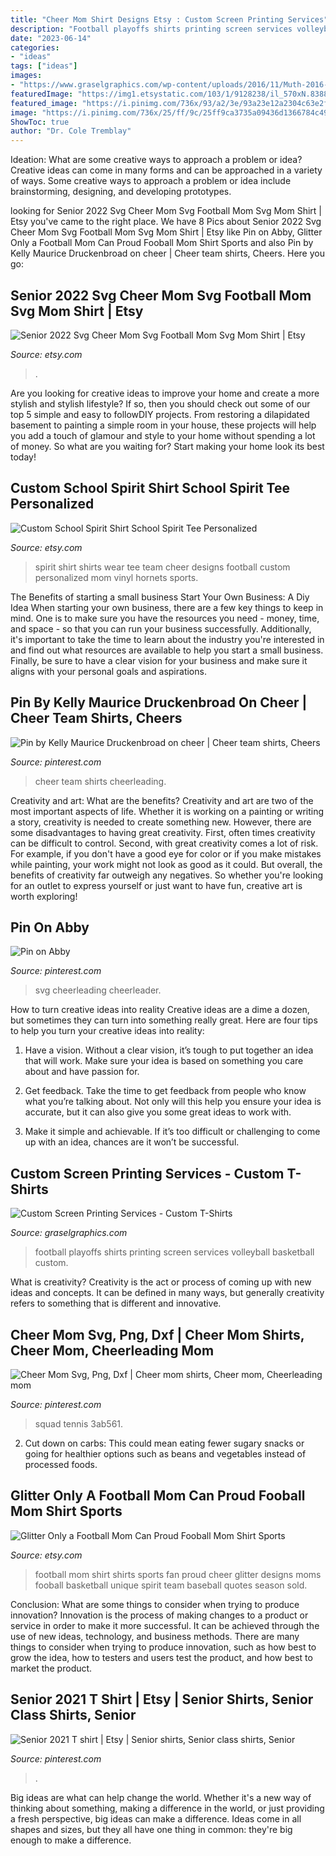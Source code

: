 ```yaml
---
title: "Cheer Mom Shirt Designs Etsy : Custom Screen Printing Services"
description: "Football playoffs shirts printing screen services volleyball basketball custom"
date: "2023-06-14"
categories:
- "ideas"
tags: ["ideas"]
images:
- "https://www.graselgraphics.com/wp-content/uploads/2016/11/Muth-2016-Football-Playoffs.jpg"
featuredImage: "https://img1.etsystatic.com/103/1/9128238/il_570xN.838896737_7od0.jpg"
featured_image: "https://i.pinimg.com/736x/93/a2/3e/93a23e12a2304c63e2ff7f9c5964abbb.jpg"
image: "https://i.pinimg.com/736x/25/ff/9c/25ff9ca3735a09436d1366784c49e52b.jpg"
ShowToc: true
author: "Dr. Cole Tremblay"
---
```



Ideation: What are some creative ways to approach a problem or idea?
Creative ideas can come in many forms and can be approached in a variety of ways. Some creative ways to approach a problem or idea include brainstorming, designing, and developing prototypes.

	

		
looking for Senior 2022 Svg Cheer Mom Svg Football Mom Svg Mom Shirt | Etsy you've came to the right place. We have 8 Pics about Senior 2022 Svg Cheer Mom Svg Football Mom Svg Mom Shirt | Etsy like Pin on Abby, Glitter Only a Football Mom Can Proud Fooball Mom Shirt Sports and also Pin by Kelly Maurice Druckenbroad on cheer | Cheer team shirts, Cheers. Here you go:
		
    
## Senior 2022 Svg Cheer Mom Svg Football Mom Svg Mom Shirt | Etsy

<img loading=lazy src="https://i.etsystatic.com/21714530/r/il/0562da/3228147264/il_1588xN.3228147264_75ne.jpg" onerror="this.onerror=null;this.src='https://tse4.mm.bing.net/th?id=OIP.TAPF83fvxkANk7rIhSaGdwHaF1&amp;pid=15.1';" alt="Senior 2022 Svg Cheer Mom Svg Football Mom Svg Mom Shirt | Etsy">

_Source: etsy.com_

>. 

	

Are you looking for creative ideas to improve your home and create a more stylish and stylish lifestyle? If so, then you should check out some of our top 5 simple and easy to followDIY projects. From restoring a dilapidated basement to painting a simple room in your house, these projects will help you add a touch of glamour and style to your home without spending a lot of money. So what are you waiting for? Start making your home look its best today!

    
## Custom School Spirit Shirt School Spirit Tee Personalized

<img loading=lazy src="https://img1.etsystatic.com/197/0/12667022/il_570xN.1315542833_c473.jpg" onerror="this.onerror=null;this.src='https://tse1.mm.bing.net/th?id=OIP.JBqINiUd3pDacv3ITX3CdgHaJ4&amp;pid=15.1';" alt="Custom School Spirit Shirt School Spirit Tee Personalized">

_Source: etsy.com_

>spirit shirt shirts wear tee team cheer designs football custom personalized mom vinyl hornets sports. 

	

The Benefits of starting a small business
Start Your Own Business: A Diy Idea 
When starting your own business, there are a few key things to keep in mind. One is to make sure you have the resources you need - money, time, and space - so that you can run your business successfully. Additionally, it's important to take the time to learn about the industry you're interested in and find out what resources are available to help you start a small business. Finally, be sure to have a clear vision for your business and make sure it aligns with your personal goals and aspirations.

    
## Pin By Kelly Maurice Druckenbroad On Cheer | Cheer Team Shirts, Cheers

<img loading=lazy src="https://i.pinimg.com/736x/0f/75/25/0f752558d0108b72d5416af30ee0f989.jpg" onerror="this.onerror=null;this.src='https://tse3.mm.bing.net/th?id=OIP.9IueufRT7xQptLrxT7DNiwHaJ3&amp;pid=15.1';" alt="Pin by Kelly Maurice Druckenbroad on cheer | Cheer team shirts, Cheers">

_Source: pinterest.com_

>cheer team shirts cheerleading. 

	

Creativity and art: What are the benefits?
Creativity and art are two of the most important aspects of life. Whether it is working on a painting or writing a story, creativity is needed to create something new. However, there are some disadvantages to having great creativity. First, often times creativity can be difficult to control. Second, with great creativity comes a lot of risk. For example, if you don't have a good eye for color or if you make mistakes while painting, your work might not look as good as it could. But overall, the benefits of creativity far outweigh any negatives. So whether you're looking for an outlet to express yourself or just want to have fun, creative art is worth exploring!

    
## Pin On Abby

<img loading=lazy src="https://i.pinimg.com/736x/93/a2/3e/93a23e12a2304c63e2ff7f9c5964abbb.jpg" onerror="this.onerror=null;this.src='https://tse4.mm.bing.net/th?id=OIP.pN621ZtyLs5adIAHii22cAHaHG&amp;pid=15.1';" alt="Pin on Abby">

_Source: pinterest.com_

>svg cheerleading cheerleader. 

	

How to turn creative ideas into reality
Creative ideas are a dime a dozen, but sometimes they can turn into something really great. Here are four tips to help you turn your creative ideas into reality:
1. Have a vision. Without a clear vision, it’s tough to put together an idea that will work. Make sure your idea is based on something you care about and have passion for.

2. Get feedback. Take the time to get feedback from people who know what you’re talking about. Not only will this help you ensure your idea is accurate, but it can also give you some great ideas to work with.

3. Make it simple and achievable. If it’s too difficult or challenging to come up with an idea, chances are it won’t be successful.

    
## Custom Screen Printing Services - Custom T-Shirts

<img loading=lazy src="https://www.graselgraphics.com/wp-content/uploads/2016/11/Muth-2016-Football-Playoffs.jpg" onerror="this.onerror=null;this.src='https://tse1.mm.bing.net/th?id=OIP.e02XUUEMNQ6tk5oG97wO2wHaFj&amp;pid=15.1';" alt="Custom Screen Printing Services - Custom T-Shirts">

_Source: graselgraphics.com_

>football playoffs shirts printing screen services volleyball basketball custom. 

	

What is creativity?
Creativity is the act or process of coming up with new ideas and concepts. It can be defined in many ways, but generally creativity refers to something that is different and innovative.

    
## Cheer Mom Svg, Png, Dxf | Cheer Mom Shirts, Cheer Mom, Cheerleading Mom

<img loading=lazy src="https://i.pinimg.com/736x/25/ff/9c/25ff9ca3735a09436d1366784c49e52b.jpg" onerror="this.onerror=null;this.src='https://tse4.mm.bing.net/th?id=OIP.q_E9yT8Sj2_HfhT_qFNymwHaLH&amp;pid=15.1';" alt="Cheer Mom Svg, Png, Dxf | Cheer mom shirts, Cheer mom, Cheerleading mom">

_Source: pinterest.com_

>squad tennis 3ab561. 

	

2. Cut down on carbs: This could mean eating fewer sugary snacks or going for healthier options such as beans and vegetables instead of processed foods.

    
## Glitter Only A Football Mom Can Proud Fooball Mom Shirt Sports

<img loading=lazy src="https://img1.etsystatic.com/103/1/9128238/il_570xN.838896737_7od0.jpg" onerror="this.onerror=null;this.src='https://tse3.mm.bing.net/th?id=OIP.Ao4bD_ZOZnDvR4BT11LSaAHaJ_&amp;pid=15.1';" alt="Glitter Only a Football Mom Can Proud Fooball Mom Shirt Sports">

_Source: etsy.com_

>football mom shirt shirts sports fan proud cheer glitter designs moms fooball basketball unique spirit team baseball quotes season sold. 

	

Conclusion: What are some things to consider when trying to produce innovation?
Innovation is the process of making changes to a product or service in order to make it more successful. It can be achieved through the use of new ideas, technology, and business methods. There are many things to consider when trying to produce innovation, such as how best to grow the idea, how to testers and users test the product, and how best to market the product.

    
## Senior 2021 T Shirt | Etsy | Senior Shirts, Senior Class Shirts, Senior

<img loading=lazy src="https://i.pinimg.com/736x/1a/66/ff/1a66ffbbb2badf2615be247be03a0dc7.jpg" onerror="this.onerror=null;this.src='https://tse4.mm.bing.net/th?id=OIP.Xult8nPJmgOI0bCd3zFi_wHaJ3&amp;pid=15.1';" alt="Senior 2021 T shirt | Etsy | Senior shirts, Senior class shirts, Senior">

_Source: pinterest.com_

>. 

	

Big ideas are what can help change the world. Whether it's a new way of thinking about something, making a difference in the world, or just providing a fresh perspective, big ideas can make a difference. Ideas come in all shapes and sizes, but they all have one thing in common: they're big enough to make a difference.

